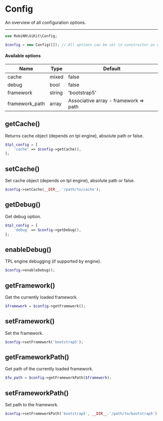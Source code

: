 # Config

An overview of all configuration options.

---

```php
use RobiNN\UiKit\Config;

$config = new Config([]); // All options can be set in constructor as well
```

#### Available options

| Name           | Type   | Default                               |
|----------------|--------|---------------------------------------|
| cache          | mixed  | false                                 |
| debug          | bool   | false                                 |
| framework      | string | 'bootstrap5'                          |
| framework_path | array  | Associative array - framework => path |

## getCache()

Returns cache object (depends on tpl engine), absolute path or false.

```php
$tpl_config = [
    'cache' => $config->getCache(),
];
```

## setCache()

Set cache object (depends on tpl engine), absolute path or false.

```php
$config->setCache(__DIR__.'/path/to/cache');
```

## getDebug()

Get debug option.

```php
$tpl_config = [
    'debug' => $config->getDebug(),
];
```

## enableDebug()

TPL engine debugging (if supported by engine).

```php
$config->enableDebug();
```

## getFramework()

Get the currently loaded framework.

```php
$framework = $config->getFramework();
```

## setFramework()

Set the framework.

```php
$config->setFramework('bootstrap5');
```

## getFrameworkPath()

Get path of the currently loaded framework.

```php
$fw_path = $config->getFrameworkPath($framework);
```

## setFrameworkPath()

Set path to the framework.

```php
$config->setFrameworkPath('bootstrap5', __DIR__.'/path/to/bootstrap5');
```
